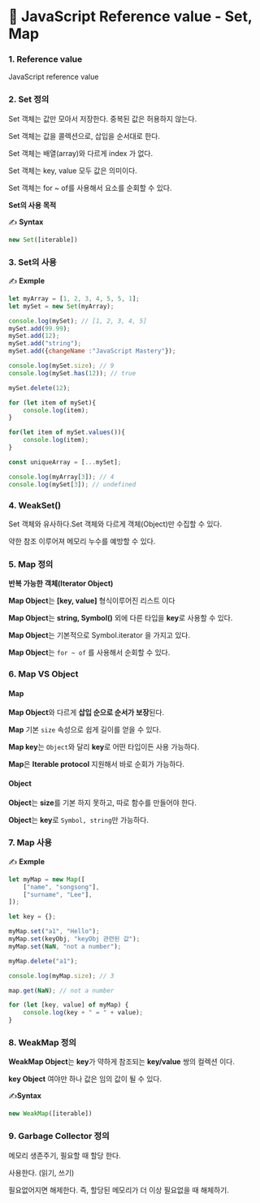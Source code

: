 # 📄 JavaScript Reference value - Set, Map

### 1. Reference value

JavaScript reference value

### 2. Set 정의

Set 객체는 값만 모아서 저장한다. 중복된 값은 허용하지 않는다.

Set 객체는 값을 콜렉션으로, 삽입을 순서대로 한다.

Set 객체는 배열\(array\)와 다르게 index 가 없다.

Set 객체는 key, value 모두 값은 의미이다.

Set 객체는 for ~ of를 사용해서 요소를 순회할 수 있다.

**Set의 사용 목적**

✍ **Syntax**

```javascript
new Set([iterable])
```

### 3. Set의 사용

✍ **Exmple**

```javascript
let myArray = [1, 2, 3, 4, 5, 5, 1];
let mySet = new Set(myArray);

console.log(mySet); // [1, 2, 3, 4, 5]
mySet.add(99.99);
mySet.add(12);
mySet.add("string");
mySet.add({changeName :"JavaScript Mastery"});

console.log(mySet.size); // 9
console.log(mySet.has(12)); // true

mySet.delete(12);

for (let item of mySet){
	console.log(item);
}

for(let item of mySet.values()){
	console.log(item);
}

const uniqueArray = [...mySet];

console.log(myArray[3]); // 4
console.log(mySet[3]); // undefined
```

### 4. WeakSet\(\)

Set 객체와 유사하다.Set 객체와 다르게 객체\(Object\)만 수집할 수 있다.

약한 참조 이루어져 메모리 누수를 예방할 수 있다.

### 5. Map 정의

**반복 가능한 객체\(Iterator Object\)**

**Map Object**는 **\[key, value\]** 형식이루어진 리스트 이다

**Map Object**는 **string, Symbol\(\)** 외에 다른 타입을 **key**로 사용할 수 있다.

**Map Object**는 기본적으로 Symbol.iterator 을 가지고 있다.

**Map Object**는 `for ~ of` 를 사용해서 순회할 수 있다.

### 6. Map VS Object

#### Map

**Map Object**와 다르게 **삽입 순으로 순서가 보장**된다.

**Map** 기본 `size` 속성으로 쉽게 길이를 얻을 수 있다.

**Map key**는 `Object`와 달리 **key**로 어떤 타입이든 사용 가능하다.

**Map**은 **Iterable protocol** 지원해서 바로 순회가 가능하다.

#### Object

**Object**는 **size**를 기본 하지 못하고, 따로 함수를 만들어야 한다.

**Object**는 **key**로 `Symbol, string`만 가능하다.

### 7. Map 사용

✍ **Exmple**

```javascript
let myMap = new Map([
	["name", "songsong"],
	["surname", "Lee"],
]);

let key = {};

myMap.set("a1", "Hello");
myMap.set(keyObj, "keyObj 관련된 값");
myMap.set(NaN, "not a number");

myMap.delete("a1");

console.log(myMap.size); // 3

map.get(NaN); // not a number

for (let [key, value] of myMap) {
	console.log(key + " = " + value); 
}
```

### 8. WeakMap 정의

**WeakMap Object**는 **key**가 약하게 참조되는 **key/value** 쌍의 컬렉션 이다.

**key Object** 여야만 하나 값은 임의 값이 될 수 있다.

✍**Syntax**

```javascript
new WeakMap([iterable])
```

### 9. Garbage Collector 정의

메모리 생존주기, 필요할 때 할당 한다.

사용한다. \(읽기, 쓰기\)

필요없어지면 해제한다. 즉, 할당된 메모리가 더 이상 필요없을 때 해체하기.

